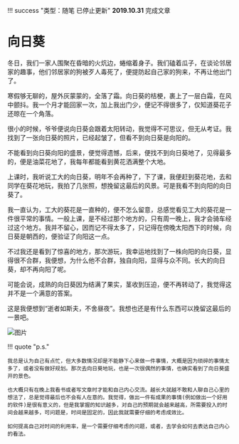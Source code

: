 !!! success "类型：随笔 已停止更新"
    **2019.10.31** 完成文章

# 向日葵

冬日，我们一家人围聚在昏暗的火炕边，蜷缩着身子。我们磕着瓜子，在谈论邻居家的趣事，他们邻居家的狗被歹人毒死了，便提防起自己家的狗来，不再让他出门了。

寒假够无聊的，屋外灰蒙蒙的，全落了霜。向日葵的桔梗，裹上了一层白霜，在风中颤抖。我一个月才能回家一次，加上我出门少，便记不得很多了，仅知道葵花子还晾在一个角落。

很小的时候，爷爷便说向日葵会跟着太阳转动，我觉得不可思议，但无从考证。我找到了一张向日葵的照片，已经起皱了，但看不到向日葵是向阳的。

不能看到向日葵向阳的盛景，便觉得遗憾，后来，便找不到向日葵地了，见得最多的，便是油菜花地了，我每年都能看到黄花洒满整个大地。

上课时，我听说工大的向日葵，明年不会再种了，下了课，我便赶到葵花地，去和同学在葵花地玩，我拍了几张照，想挽留这最后的风景。可是我看不到向阳的向日葵了。

我一直认为，工大的葵花是一直种的，便不怎么留意，总感觉看见工大的葵花是一件很平常的事情。一般上课，是不经过那个地方的，只有周一晚上，我才会骑车经过这个地方。我并不留心，因而记不得太多了，只记得在傍晚太阳西下的时候，向日葵是朝西的，便验证了向阳这一点。

不过我还是看到了惊喜的地方，那次游玩，我幸运地找到了一株向阳的向日葵，显得很不合群，我便想，为什么他不合群，独自向阳，显得与众不同。长大的向日葵，却不再向阳了呢。

可能会说，成熟的向日葵因为结满了果实，茎收到压迫，便不再转动了，我觉得这并不是一个满意的答案。

这是我便想到“逝者如斯夫，不舍昼夜”。我想也还是有什么东西可以挽留这最后的一景吧。

![图片](./img/向日葵.jpg)

!!! quote "p.s."

    我总是认为自己有点忙，但大多数情况却是不能静下心来做一件事情，大概是因为琐碎的事情太多了，或者没有做好规划。那次去向日葵地玩，也是一次很偶然的事情，也确实看到了向日葵盛开的景色。

    也大概只有在晚上我看书或者写文章时才能和自己内心交流。越长大就越不敢和人聊自己心里的想法了，总是觉得最后也不会有人在意的。我觉得，做出一件有成果的事情(例如做出一个好用的软件)是很有意义的，但是我掌握的知识越多，对自己的预期就会越来越高，所需要投入的时间会越来越多，可问题是，时间是固定的，因此我就需要仔细的考虑成效比。

    如何提高自己对时间的利用率，是一个需要仔细考虑的问题，或者，去学会如何去表达自己内心的看法。
